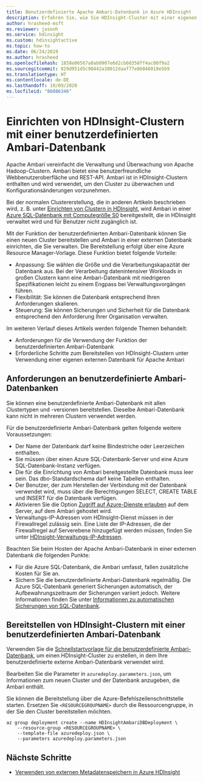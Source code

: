 ```yaml
---
title: Benutzerdefinierte Apache Ambari-Datenbank in Azure HDInsight
description: Erfahren Sie, wie Sie HDInsight-Cluster mit einer eigenen benutzerdefinierten Apache Ambari-Datenbank erstellen.
author: hrasheed-msft
ms.reviewer: jasonh
ms.service: hdinsight
ms.custom: hdinsightactive
ms.topic: how-to
ms.date: 06/24/2019
ms.author: hrasheed
ms.openlocfilehash: 1858e06567a0ab0907e6d2cb60358ff4ac00f9a2
ms.sourcegitcommit: 829d951d5c90442a38012daaf77e86046018e5b9
ms.translationtype: HT
ms.contentlocale: de-DE
ms.lasthandoff: 10/09/2020
ms.locfileid: "86086346"
---
```

# <a name="set-up-hdinsight-clusters-with-a-custom-ambari-db"></a>Einrichten von HDInsight-Clustern mit einer benutzerdefinierten Ambari-Datenbank

Apache Ambari vereinfacht die Verwaltung und Überwachung von Apache Hadoop-Clustern. Ambari bietet eine benutzerfreundliche Webbenutzeroberfläche und REST-API. Ambari ist in HDInsight-Clustern enthalten und wird verwendet, um den Cluster zu überwachen und Konfigurationsänderungen vorzunehmen.

Bei der normalen Clustererstellung, die in anderen Artikeln beschrieben wird, z. B. unter [Einrichten von Clustern in HDInsight](hdinsight-hadoop-provision-linux-clusters.md), wird Ambari in einer [Azure SQL-Datenbank mit Computegröße S0](../azure-sql/database/resource-limits-dtu-single-databases.md#standard-service-tier) bereitgestellt, die in HDInsight verwaltet wird und für Benutzer nicht zugänglich ist.

Mit der Funktion der benutzerdefinierten Ambari-Datenbank können Sie einen neuen Cluster bereitstellen und Ambari in einer externen Datenbank einrichten, die Sie verwalten. Die Bereitstellung erfolgt über eine Azure Resource Manager-Vorlage. Diese Funktion bietet folgende Vorteile:

- Anpassung: Sie wählen die Größe und die Verarbeitungskapazität der Datenbank aus. Bei der Verarbeitung datenintensiver Workloads in großen Clustern kann eine Ambari-Datenbank mit niedrigeren Spezifikationen leicht zu einem Engpass bei Verwaltungsvorgängen führen.
- Flexibilität: Sie können die Datenbank entsprechend Ihren Anforderungen skalieren.
- Steuerung: Sie können Sicherungen und Sicherheit für die Datenbank entsprechend den Anforderung Ihrer Organisation verwalten.

Im weiteren Verlauf dieses Artikels werden folgende Themen behandelt:

- Anforderungen für die Verwendung der Funktion der benutzerdefinierten Ambari-Datenbank
- Erforderliche Schritte zum Bereitstellen von HDInsight-Clustern unter Verwendung einer eigenen externen Datenbank für Apache Ambari

## <a name="custom-ambari-db-requirements"></a>Anforderungen an benutzerdefinierte Ambari-Datenbanken

Sie können eine benutzerdefinierte Ambari-Datenbank mit allen Clustertypen und -versionen bereitstellen. Dieselbe Ambari-Datenbank kann nicht in mehreren Clustern verwendet werden.

Für die benutzerdefinierte Ambari-Datenbank gelten folgende weitere Voraussetzungen:

- Der Name der Datenbank darf keine Bindestriche oder Leerzeichen enthalten.
- Sie müssen über einen Azure SQL-Datenbank-Server und eine Azure SQL-Datenbank-Instanz verfügen.
- Die für die Einrichtung von Ambari bereitgestellte Datenbank muss leer sein. Das dbo-Standardschema darf keine Tabellen enthalten.
- Der Benutzer, der zum Herstellen der Verbindung mit der Datenbank verwendet wird, muss über die Berechtigungen SELECT, CREATE TABLE und INSERT für die Datenbank verfügen.
- Aktivieren Sie die Option [Zugriff auf Azure-Dienste erlauben](../azure-sql/database/vnet-service-endpoint-rule-overview.md#azure-portal-steps) auf dem Server, auf dem Ambari gehostet wird.
- Verwaltungs-IP-Adressen vom HDInsight-Dienst müssen in der Firewallregel zulässig sein. Eine Liste der IP-Adressen, die der Firewallregel auf Serverebene hinzugefügt werden müssen, finden Sie unter [HDInsight-Verwaltungs-IP-Adressen](hdinsight-management-ip-addresses.md).

Beachten Sie beim Hosten der Apache Ambari-Datenbank in einer externen Datenbank die folgenden Punkte:

- Für die Azure SQL-Datenbank, die Ambari umfasst, fallen zusätzliche Kosten für Sie an.
- Sichern Sie die benutzerdefinierte Ambari-Datenbank regelmäßig. Die Azure SQL-Datenbank generiert Sicherungen automatisch, der Aufbewahrungszeitraum der Sicherungen variiert jedoch. Weitere Informationen finden Sie unter [Informationen zu automatischen Sicherungen von SQL-Datenbank](../azure-sql/database/automated-backups-overview.md).

## <a name="deploy-clusters-with-a-custom-ambari-db"></a>Bereitstellen von HDInsight-Clustern mit einer benutzerdefinierten Ambari-Datenbank

Verwenden Sie die [Schnellstartvorlage für die benutzerdefinierte Ambari-Datenbank](https://github.com/Azure/azure-quickstart-templates/tree/master/101-hdinsight-custom-ambari-db), um einen HDInsight-Cluster zu erstellen, in dem Ihre benutzerdefinierte externe Ambari-Datenbank verwendet wird.

Bearbeiten Sie die Parameter in `azuredeploy.parameters.json`, um Informationen zum neuen Cluster und der Datenbank anzugeben, die Ambari enthält.

Sie können die Bereitstellung über die Azure-Befehlszeilenschnittstelle starten. Ersetzen Sie `<RESOURCEGROUPNAME>` durch die Ressourcengruppe, in der Sie den Cluster bereitstellen möchten.

```azurecli
az group deployment create --name HDInsightAmbariDBDeployment \
    --resource-group <RESOURCEGROUPNAME> \
    --template-file azuredeploy.json \
    --parameters azuredeploy.parameters.json
```

## <a name="next-steps"></a>Nächste Schritte

- [Verwenden von externen Metadatenspeichern in Azure HDInsight](hdinsight-use-external-metadata-stores.md)
